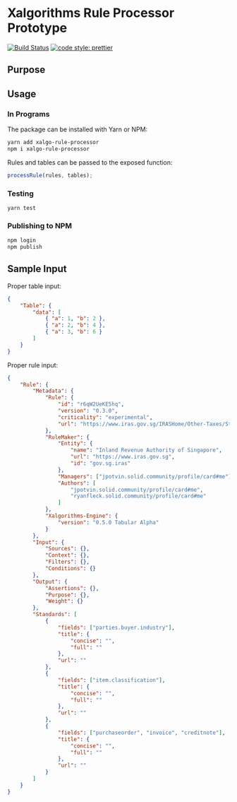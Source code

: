 # Xalgorithms Rule Processor Prototype

[![Build Status](https://travis-ci.com/RyanFleck/Xalgorithms-Rule-Processor-Prototype.svg?token=etWmvYVue86yTwPL2RCa&branch=master)](https://travis-ci.com/RyanFleck/Xalgorithms-Rule-Processor-Prototype)
[![code style: prettier](https://img.shields.io/badge/code_style-prettier-ff69b4.svg)](https://github.com/prettier/prettier)

## Purpose

## Usage

### In Programs

The package can be installed with Yarn or NPM:

```sh
yarn add xalgo-rule-processor
npm i xalgo-rule-processor
```

Rules and tables can be passed to the exposed function:

```js
processRule(rules, tables);
```

### Testing

```
yarn test
```

### Publishing to NPM

```sh
npm login
npm publish
```

## Sample Input

Proper table input:

```json
{
    "Table": {
        "data": [
            { "a": 1, "b": 2 },
            { "a": 2, "b": 4 },
            { "a": 3, "b": 6 }
        ]
    }
}
```

Proper rule input:

```json
{
    "Rule": {
        "Metadata": {
            "Rule": {
                "id": "r6qW2UeKE5hq",
                "version": "0.3.0",
                "criticality": "experimental",
                "url": "https://www.iras.gov.sg/IRASHome/Other-Taxes/Stamp-Duty-for-Property/Working-out-your-Stamp-Duty/Buying-or-Acquiring-Property/What-is-the-Duty-that-I-Need-to-Pay-as-a-Buyer-or-Transferee-of-Residential-Property/Additional-Buyer-s-Stamp-Duty--ABSD-"
            },
            "RuleMaker": {
                "Entity": {
                    "name": "Inland Revenue Authority of Singapore",
                    "url": "https://www.iras.gov.sg",
                    "id": "gov.sg.iras"
                },
                "Managers": ["jpotvin.solid.community/profile/card#me"],
                "Authors": [
                    "jpotvin.solid.community/profile/card#me",
                    "ryanfleck.solid.community/profile/card#me"
                ]
            },
            "Xalgorithms-Engine": {
                "version": "0.5.0 Tabular Alpha"
            }
        },
        "Input": {
            "Sources": {},
            "Context": {},
            "Filters": {},
            "Conditions": {}
        },
        "Output": {
            "Assertions": {},
            "Purpose": {},
            "Weight": {}
        },
        "Standards": [
            {
                "fields": ["parties.buyer.industry"],
                "title": {
                    "concise": "",
                    "full": ""
                },
                "url": ""
            },
            {
                "fields": ["item.classification"],
                "title": {
                    "concise": "",
                    "full": ""
                },
                "url": ""
            },
            {
                "fields": ["purchaseorder", "invoice", "creditnote"],
                "title": {
                    "concise": "",
                    "full": ""
                },
                "url": ""
            }
        ]
    }
}
```
